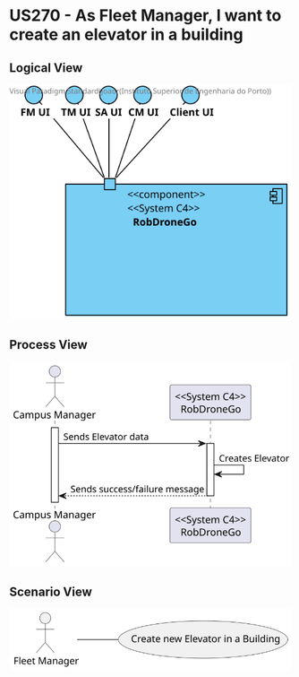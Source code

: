 # US270 - As Fleet Manager, I want to create an elevator in a building

## Logical View
![LogicalView](../LogicalView.svg)

## Process View
![ProcessView](Process_view270.svg)

## Scenario View
![ScenarioView](Scenario_view270.svg)

